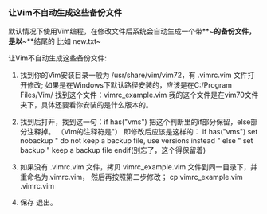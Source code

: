 ### 让Vim不自动生成这些备份文件 

默认情况下使用Vim编程，在修改文件后系统会自动生成一个带**~**的备份文件，是以**~**结尾的 比如 new.txt~

让Vim不自动生成这些备份文件: 
1. 找到你的Vim安装目录一般为 /usr/share/vim/vim72，有 .vimrc.vim 文件打开修改; 如果是在Windows下默认路径安装的，应该是在C:/Program Files/Vim/ 找到这个文件：vimrc_example.vim 我的这个文件是在vim70文件夹下，具体还要看你安装的是什么版本的。 
2. 找到后打开，找到这一句：if has("vms") 
把这个判断里的if部分保留，else部分注释掉。 
（Vim的注释符是"） 
即修改后应该是这样的： 
if has("vms") 
set nobackup " do not keep a backup file, use versions instead 
" else 
" set backup " keep a backup file 
endif(别忘了，这个得保留着)

3. 如果没有 .vimrc.vim 文件，拷贝 vimrc_example.vim 文件到同一目录下，并重命名为.vimrc.vim， 然后再按照第二步修改；
cp vimrc_example.vim .vimrc.vim

4. 保存 退出。


